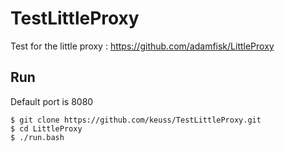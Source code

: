 # TestLittleProxy

Test for the little proxy : https://github.com/adamfisk/LittleProxy

## Run

Default port is 8080

```
$ git clone https://github.com/keuss/TestLittleProxy.git
$ cd LittleProxy
$ ./run.bash
```
